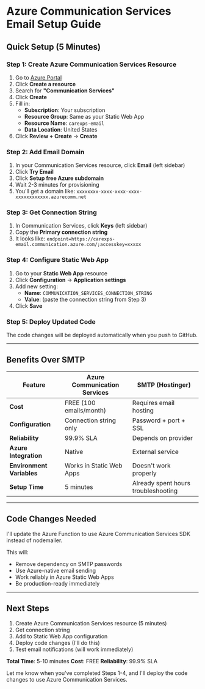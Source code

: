 # Azure Communication Services Email Setup Guide

## Quick Setup (5 Minutes)

### Step 1: Create Azure Communication Services Resource

1. Go to [Azure Portal](https://portal.azure.com)
2. Click **Create a resource**
3. Search for **"Communication Services"**
4. Click **Create**
5. Fill in:
   - **Subscription**: Your subscription
   - **Resource Group**: Same as your Static Web App
   - **Resource Name**: `carexps-email`
   - **Data Location**: United States
6. Click **Review + Create** → **Create**

### Step 2: Add Email Domain

1. In your Communication Services resource, click **Email** (left sidebar)
2. Click **Try Email**
3. Click **Setup free Azure subdomain**
4. Wait 2-3 minutes for provisioning
5. You'll get a domain like: `xxxxxxxx-xxxx-xxxx-xxxx-xxxxxxxxxxxx.azurecomm.net`

### Step 3: Get Connection String

1. In Communication Services, click **Keys** (left sidebar)
2. Copy the **Primary connection string**
3. It looks like: `endpoint=https://carexps-email.communication.azure.com/;accesskey=xxxxx`

### Step 4: Configure Static Web App

1. Go to your **Static Web App** resource
2. Click **Configuration** → **Application settings**
3. Add new setting:
   - **Name**: `COMMUNICATION_SERVICES_CONNECTION_STRING`
   - **Value**: (paste the connection string from Step 3)
4. Click **Save**

### Step 5: Deploy Updated Code

The code changes will be deployed automatically when you push to GitHub.

---

## Benefits Over SMTP

| Feature | Azure Communication Services | SMTP (Hostinger) |
|---------|----------------------------|------------------|
| **Cost** | FREE (100 emails/month) | Requires email hosting |
| **Configuration** | Connection string only | Password + port + SSL |
| **Reliability** | 99.9% SLA | Depends on provider |
| **Azure Integration** | Native | External service |
| **Environment Variables** | Works in Static Web Apps | Doesn't work properly |
| **Setup Time** | 5 minutes | Already spent hours troubleshooting |

---

## Code Changes Needed

I'll update the Azure Function to use Azure Communication Services SDK instead of nodemailer.

This will:
- Remove dependency on SMTP passwords
- Use Azure-native email sending
- Work reliably in Azure Static Web Apps
- Be production-ready immediately

---

## Next Steps

1. Create Azure Communication Services resource (5 minutes)
2. Get connection string
3. Add to Static Web App configuration
4. Deploy code changes (I'll do this)
5. Test email notifications (will work immediately)

**Total Time**: 5-10 minutes
**Cost**: FREE
**Reliability**: 99.9% SLA

Let me know when you've completed Steps 1-4, and I'll deploy the code changes to use Azure Communication Services.
